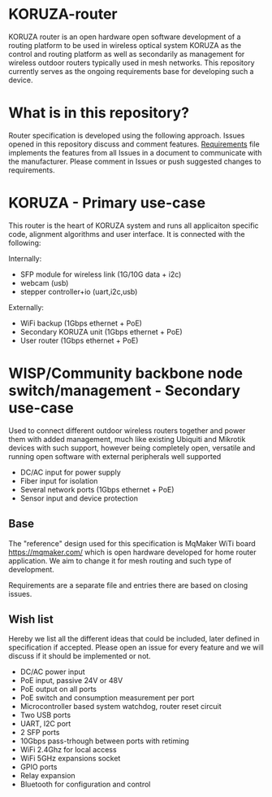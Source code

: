 # KORUZA-router

KORUZA router is an open hardware open software development of a routing platform to be used in wireless optical system KORUZA as the control and routing platform as well as secondarily as management for wireless outdoor routers typically used in mesh networks. This repository currently serves as the ongoing requirements base for developing such a device.

# What is in this repository?
Router specification is developed using the following approach. Issues opened in this repository discuss and comment features. [Requirements](requirements.md) file implements the features from all Issues in a document to communicate with the manufacturer. Please comment in Issues or push suggested changes to requirements.

# KORUZA - Primary use-case
This router is the heart of KORUZA system and runs all applicaiton specific code, alignment algorithms and user interface. It is connected with the following:

Internally:
 * SFP module for wireless link (1G/10G data + i2c)
 * webcam (usb)
 * stepper controller+io (uart,i2c,usb)
 
Externally:
 * WiFi backup (1Gbps ethernet + PoE)
 * Secondary KORUZA unit (1Gbps ethernet + PoE)
 * User router (1Gbps ethernet + PoE)
 
# WISP/Community backbone node switch/management - Secondary use-case
Used to connect different outdoor wireless routers together and power them with added management, much like existing Ubiquiti and Mikrotik devices with such support, however being completely open, versatile and running open software with external peripherals well supported

* DC/AC input for power supply
* Fiber input for isolation
* Several network ports (1Gbps ethernet + PoE)
* Sensor input and device protection
 
## Base
The "reference" design used for this specification is MqMaker WiTi board https://mqmaker.com/ which is open hardware developed for home router application. We aim to change it for mesh routing and such type of development.

Requirements are a separate file and entries there are based on closing issues.

## Wish list
Hereby we list all the different ideas that could be included, later defined in specification if accepted. Please open an issue for every feature and we will discuss if it should be implemented or not.

* DC/AC power input
* PoE input, passive 24V or 48V
* PoE output on all ports
* PoE switch and consumption measurement per port
* Microcontroller based system watchdog, router reset circuit
* Two USB ports
* UART, I2C port
* 2 SFP ports
* 10Gbps pass-trhough between ports with retiming
* WiFi 2.4Ghz for local access
* WiFi 5GHz expansions socket
* GPIO ports
* Relay expansion
* Bluetooth for configuration and control


